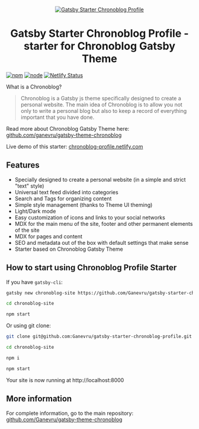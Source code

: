<br />
<p align="center">
<a href="https://chronoblog-profile.netlify.com" target="_blank">
<img src="https://github.com/Ganevru/gatsby-theme-chronoblog/raw/master/banner-small-2.png" alt="Gatsby Starter Chronoblog Profile" />
</a>
</p>

<h1 align="center">
Gatsby Starter Chronoblog Profile - starter for Chronoblog Gatsby Theme
</h1>

[![npm](https://img.shields.io/npm/v/gatsby-theme-chronoblog?color=brightgreen)](https://www.npmjs.com/package/gatsby-theme-chronoblog) [![node](https://img.shields.io/node/v/gatsby-theme-chronoblog)](https://www.npmjs.com/package/gatsby-theme-chronoblog) [![Netlify Status](https://api.netlify.com/api/v1/badges/b66fd3f1-2f68-40f8-9572-3317b5fe71a9/deploy-status)](https://app.netlify.com/sites/chronoblog-profile/deploys)

What is a Chronoblog?

> Chronoblog is a Gatsby js theme specifically designed to create a personal website. The main idea of ​​Chronoblog is to allow you not only to write a personal blog but also to keep a record of everything important that you have done.

Read more about Chronoblog Gatsby Theme here: [github.com/ganevru/gatsby-theme-chronoblog](https://github.com/Ganevru/gatsby-theme-chronoblog)

Live demo of this starter: [chronoblog-profile.netlify.com](https://chronoblog-profile.netlify.com/)

## Features

- Specially designed to create a personal website (in a simple and strict "text" style)
- Universal text feed divided into categories
- Search and Tags for organizing content
- Simple style management (thanks to Theme UI theming)
- Light/Dark mode
- Easy customization of icons and links to your social networks
- MDX for the main menu of the site, footer and other permanent elements of the site
- MDX for pages and content
- SEO and metadata out of the box with default settings that make sense
- Starter based on Chronoblog Gatsby Theme

## How to start using Chronoblog Profile Starter

If you have `gatsby-cli`:

```sh
gatsby new chronoblog-site https://github.com/Ganevru/gatsby-starter-chronoblog-profile

cd chronoblog-site

npm start
```

Or using git clone:

```sh
git clone git@github.com:Ganevru/gatsby-starter-chronoblog-profile.git chronoblog-site

cd chronoblog-site

npm i

npm start
```

Your site is now running at http://localhost:8000

## More information

For complete information, go to the main repository: [github.com/Ganevru/gatsby-theme-chronoblog](https://github.com/Ganevru/gatsby-starter-chronoblog)
